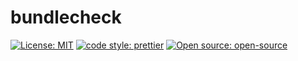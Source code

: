 # bundlecheck

[![License: MIT](https://img.shields.io/badge/License-MIT-yellow.svg)](https://opensource.org/licenses/MIT) [![code style: prettier](https://img.shields.io/badge/code_style-prettier-ff69b4.svg)](https://github.com/prettier/prettier) [![Open source: open-source](https://badges.frapsoft.com/os/v1/open-source.svg?v=103)](https://opensource.org/)
